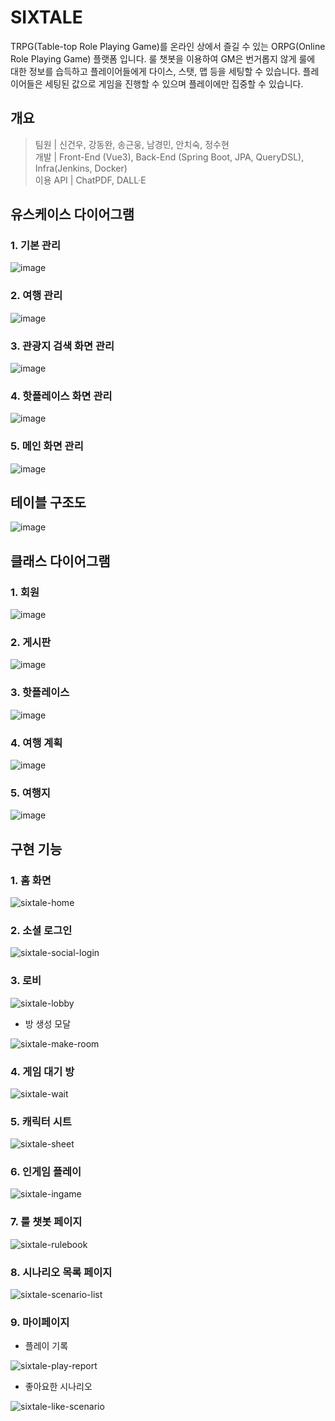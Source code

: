 # SIXTALE
TRPG(Table-top Role Playing Game)를 온라인 상에서 즐길 수 있는 ORPG(Online Role Playing Game) 플랫폼 입니다. 룰 챗봇을 이용하여 GM은 번거롭지 않게 룰에 대한 정보를 습득하고 플레이어들에게 다이스, 스탯, 맵 등을 세팅할 수 있습니다. 플레이어들은 세팅된 값으로 게임을 진행할 수 있으며 플레이에만 집중할 수 있습니다.

## 개요
> 팀원 | 신건우, 강동완, 송근웅, 남경민, 안치숙, 정수현<br>
> 개발 | Front-End (Vue3), Back-End (Spring Boot, JPA, QueryDSL), Infra(Jenkins, Docker)<br>
> 이용 API | ChatPDF, DALL·E

## 유스케이스 다이어그램

### 1. 기본 관리
![image](https://github.com/SSAFYJJANG/TravelNoTrouble/assets/108526743/a09dcb27-fb96-45f4-b9d8-3ed429a3a196)

### 2. 여행 관리
![image](https://github.com/SSAFYJJANG/TravelNoTrouble/assets/108526743/0eb9a567-92e9-4660-8616-f10a4d057a77)

### 3. 관광지 검색 화면 관리
![image](https://github.com/SSAFYJJANG/TravelNoTrouble/assets/108526743/85f1f4ff-c4e6-45c5-bc3c-8e151caae3dd)

### 4. 핫플레이스 화면 관리
![image](https://github.com/SSAFYJJANG/TravelNoTrouble/assets/108526743/cf2e5387-d018-4c5a-8d27-33e59ce2f1da)

### 5. 메인 화면 관리
![image](https://github.com/SSAFYJJANG/TravelNoTrouble/assets/108526743/4dc8982a-1eb6-41f8-a0ca-24ea53dcb465)

## 테이블 구조도

![image](https://github.com/SSAFYJJANG/TravelNoTrouble/assets/108526743/51a0e120-d69d-4e84-b183-b7c499e4da27)

## 클래스 다이어그램

### 1. 회원
![image](https://github.com/SSAFYJJANG/TravelNoTrouble/assets/108526743/4867a81c-e852-4764-baa2-267c5bb0d4c4)

### 2. 게시판
![image](https://github.com/SSAFYJJANG/TravelNoTrouble/assets/108526743/971ae166-70e9-47fa-b9cc-c659964e562b)

### 3. 핫플레이스
![image](https://github.com/SSAFYJJANG/TravelNoTrouble/assets/108526743/2baa1ca8-4509-447c-9ce8-f476de14f324)

### 4. 여행 계획
![image](https://github.com/SSAFYJJANG/TravelNoTrouble/assets/108526743/578dd06a-7f44-44b5-a698-d5c1a9ce68de)

### 5. 여행지
![image](https://github.com/SSAFYJJANG/TravelNoTrouble/assets/108526743/3851a4cb-2fae-46a2-841c-042ecbfdd5e2)

## 구현 기능

### 1. 홈 화면

![sixtale-home](/uploads/4096d2c6ff9ec0eee8d5a63569a4773a/sixtale-home.PNG)


### 2. 소셜 로그인

![sixtale-social-login](/uploads/2e657b886e2225eb0aaca5184283e4ba/sixtale-social-login.PNG)


### 3. 로비


![sixtale-lobby](/uploads/fa992c0a602cba08e41ee2a87e11dd98/sixtale-lobby.png)


* 방 생성 모달

![sixtale-make-room](/uploads/360a1f6f3738d645409e9a78bf0dcd72/sixtale-make-room.PNG)


### 4. 게임 대기 방

![sixtale-wait](/uploads/435f1aa5c13b7f7524aa73921dd8977e/sixtale-wait.png)


### 5. 캐릭터 시트

![sixtale-sheet](/uploads/8ee66a85380b9f7ebdff2b1acd66e02b/sixtale-sheet.png)


### 6. 인게임 플레이

![sixtale-ingame](/uploads/bfdd451862b7dbd8c28a06d710d15b29/sixtale-ingame.png)


### 7. 룰 챗봇 페이지

![sixtale-rulebook](/uploads/7da4576e2ca1e0c7e19d3218e45e0d27/sixtale-rulebook.PNG)


### 8. 시나리오 목록 페이지

![sixtale-scenario-list](/uploads/d081b05db9c5c7b5f7982664ed6dee5f/sixtale-scenario-list.PNG)


### 9. 마이페이지

* 플레이 기록

![sixtale-play-report](/uploads/65389118e0a11a8add5cddeb963b1dc3/sixtale-play-report.PNG)

* 좋아요한 시나리오

![sixtale-like-scenario](/uploads/423dad4758526df91188b3acdda85260/sixtale-like-scenario.PNG)
